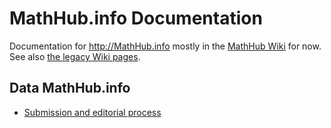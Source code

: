 # MathHub.info Documentation
Documentation for http://MathHub.info mostly in the [MathHub Wiki](https://github.com/kohlhase/Documentation/wiki) for now.
See also [the legacy Wiki pages](legacy/Home). 

## Data MathHub.info

* [Submission and editorial process](data/MDH-submission-editorial.md)
